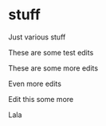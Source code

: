 # stuff
Just various stuff

These are some test edits

These are some more edits

Even more edits

Edit this some more

Lala
